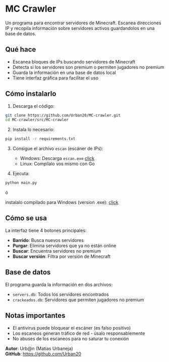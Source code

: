 # MC Crawler

Un programa para encontrar servidores de Minecraft. Escanea direcciones IP y recopila información sobre servidores activos guardandolos en una base de datos.

## Qué hace

- Escanea bloques de IPs buscando servidores de Minecraft
- Detecta si los servidores son premium o permiten jugadores no premium
- Guarda la información en una base de datos local
- Tiene interfaz gráfica para facilitar el uso

## Cómo instalarlo

1. Descarga el código:
```bash
git clone https://github.com/Urban20/MC-crawler.git
cd MC-crawler/src/MC-crawler
```

2. Instala lo necesario:
```bash
pip install -r requirements.txt
```

3. Consigue el archivo `escan` (escáner de IPs):
   - Windows: Descarga `escan.exe` [click](https://github.com/Urban20/MC-crawler/releases)
   - Linux: Compílalo vos mismo con Go

4. Ejecuta:
```bash
python main.py
```
ó

instalalo compilado para Windows (version .exe): [click](https://github.com/Urban20/MC-crawler/releases)

## Cómo se usa

La interfaz tiene 4 botones principales: 

- **Barrido**: Busca nuevos servidores
- **Purgar**: Elimina servidores que ya no están online
- **Buscar**: Encuentra servidores no premium
- **Buscar versión**: Filtra por versión de Minecraft

## Base de datos

El programa guarda la información en dos archivos:
- `servers.db`: Todos los servidores encontrados
- `crackeados.db`: Servidores que permiten jugadores no premium

## Notas importantes

- El antivirus puede bloquear el escáner (es falso positivo)
- Los escaneos generan tráfico de red - úsalo responsablemente
- No abuses de los escaneos para no saturar tu conexión

**Autor**: Urb@n (Matias Urbaneja)  
**GitHub**: https://github.com/Urban20
